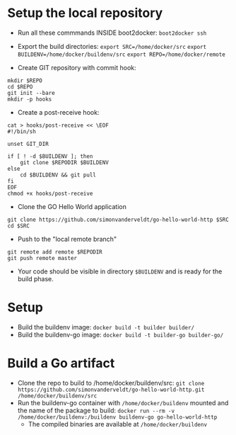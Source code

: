 # Setup the local repository

- Run all these commmands INSIDE boot2docker:
`boot2docker ssh`

- Export the build directories:
`export SRC=/home/docker/src`
`export BUILDENV=/home/docker/buildenv/src`
`export REPO=/home/docker/remote`

- Create GIT repository with commit hook:
```
mkdir $REPO
cd $REPO
git init --bare
mkdir -p hooks
```

- Create a post-receive hook:
```
cat > hooks/post-receive << \EOF
#!/bin/sh

unset GIT_DIR

if [ ! -d $BUILDENV ]; then
    git clone $REPODIR $BUILDENV
else
    cd $BUILDENV && git pull
fi
EOF
chmod +x hooks/post-receive
```

- Clone the GO Hello World application
```
git clone https://github.com/simonvanderveldt/go-hello-world-http $SRC
cd $SRC
```

- Push to the "local remote branch"
```
git remote add remote $REPODIR
git push remote master
```

- Your code should be visible in directory `$BUILDENV` and is ready for the build phase.

# Setup

- Build the buildenv image: `docker build -t builder builder/`
- Build the buildenv-go image: `docker build -t builder-go builder-go/`


# Build a Go artifact
- Clone the repo to build to /home/docker/buildenv/src: `git clone https://github.com/simonvanderveldt/go-hello-world-http.git /home/docker/buildenv/src`
- Run the buildenv-go container with `/home/docker/buildenv` mounted and the name of the package to build: `docker run --rm -v /home/docker/buildenv:/buildenv buildenv-go go-hello-world-http`
  - The compiled binaries are available at `/home/docker/buildenv`
